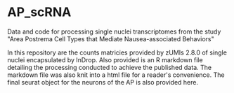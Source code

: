 # AP_scRNA
Data and code for processing single nuclei transcriptomes from the study "Area Postrema Cell Types that Mediate Nausea-associated Behaviors"

In this repository are the counts matricies provided by zUMIs 2.8.0 of single nuclei encapsulated by InDrop. Also provided is an R markdown file detailing the processing conducted to achieve the published data. The markdown file was also knit into a html file for a reader's convenience.  The final seurat object for the neurons of the AP is also provided here.
